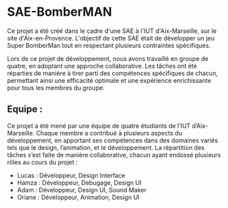 # SAE-BomberMAN

Ce projet a été créé dans le cadre d'une SAE à l'IUT d'Aix-Marseille, sur le site d'Aix-en-Provence. L'objectif de cette SAE était de développer un jeu Super BomberMan tout en respectant plusieurs contraintes spécifiques.

Lors de ce projet de développement, nous avons travaillé en groupe de quatre, en adoptant une approche collaborative. Les tâches ont été réparties de manière à tirer parti des compétences spécifiques de chacun, permettant ainsi une efficacité optimale et une expérience enrichissante pour tous les membres du groupe.

## Equipe : 
Ce projet a été mené par une équipe de quatre étudiants de l’IUT d’Aix-Marseille. Chaque membre a contribué à plusieurs aspects du développement, en apportant ses compétences dans des domaines variés tels que le design, l’animation, et le développement. La répartition des tâches s’est faite de manière collaborative, chacun ayant endossé plusieurs rôles au cours du projet :
* Lucas : Développeur, Design Interface
* Hamza : Développeur, Debugage, Design UI
* Adam : Développeur, Design UI, Sound Maker
* Oriane : Développeur, Animation, Design UI

